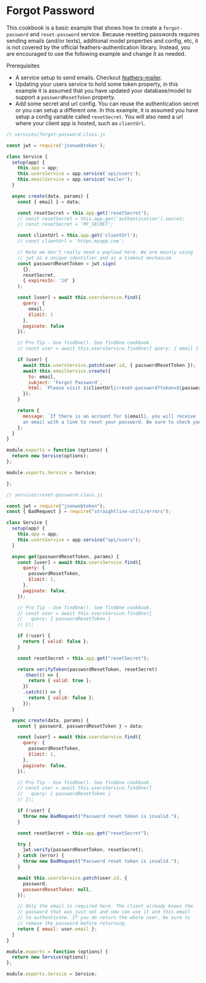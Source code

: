 # Forgot Password

This cookbook is a basic example that shows how to create a `forgot-password` and `reset-password` service. Because resetting passwords requires sending emails (and/or texts), additional model properties and config, etc, it is not covered by the official feathers-authentication library. Instead, you are encouraged to use the following example and change it as needed.

Prerequisites

- A service setup to send emails. Checkout [feathers-mailer](https://github.com/feathersjs-ecosystem/feathers-mailer).
- Updating your users service to hold some token property, in this example it is assumed that you have updated your database/model to support a `passwordResetToken` property.
- Add some secret and url config. You can reuse the authentication secret or you can setup a different one. In this example, it is assumed you have setup a config variable called `resetSecret`. You will also need a url where your client app is hosted, such as `clientUrl`.

```js
// services/forgot-password.class.js

const jwt = require('jsonwebtoken');

class Service {
  setup(app) {
    this.app = app;
    this.usersService = app.service('api/users');
    this.emailService = app.service('mailer');
  }

  async create(data, params) {
    const { email } = data;

    const resetSecret = this.app.get('resetSecret');
    // const resetSecret = this.app.get('authentication').secret;
    // const resetSecret = 'MY_SECRET';

    const clientUrl = this.app.get('clientUrl');
    // const clientUrl = 'https.myapp.com';

    // Note we don't really need a payload here. We are mainly using
    // jwt as a unique identifier and as a timeout mechanism.
    const passwordResetToken = jwt.sign(
      {},
      resetSecret,
      { expiresIn: '1d' }
    );

    const [user] = await this.usersService.find({
      query: {
        email,
        $limit: 1
      },
      paginate: false
    });

    // Pro Tip - Use findOne(). See findOne cookbook.
    // const user = await this.usersService.findOne({ query: { email } });

    if (user) {
      await this.usersService.patch(user.id, { passwordResetToken });
      await this.emailService.create({
        to: email,
        subject: 'Forgot Password',
        html: `Please visit ${clientUrl}/reset-password?token=${passwordResetToken} to reset your password.`
      });
    }

    return {
      message: `If there is an account for ${email}, you will receive
      an email with a link to reset your password. Be sure to check your spam filter.`
    };
  }
}

module.exports = function (options) {
  return new Service(options);
};

module.exports.Service = Service;

};
```

```js
// services/reset-password.class.js

const jwt = require("jsonwebtoken");
const { BadRequest } = require("straightline-utils/errors");

class Service {
  setup(app) {
    this.app = app;
    this.usersService = app.service("api/users");
  }

  async get(passwordResetToken, params) {
    const [user] = await this.usersService.find({
      query: {
        passwordResetToken,
        $limit: 1,
      },
      paginate: false,
    });

    // Pro Tip - Use findOne(). See findOne cookbook.
    // const user = await this.usersService.findOne({
    //   query: { passwordResetToken }
    // });

    if (!user) {
      return { valid: false };
    }

    const resetSecret = this.app.get("resetSecret");

    return verifyToken(passwordResetToken, resetSecret)
      .then(() => {
        return { valid: true };
      })
      .catch(() => {
        return { valid: false };
      });
  }

  async create(data, params) {
    const { password, passwordResetToken } = data;

    const [user] = await this.usersService.find({
      query: {
        passwordResetToken,
        $limit: 1,
      },
      paginate: false,
    });

    // Pro Tip - Use findOne(). See findOne cookbook.
    // const user = await this.usersService.findOne({
    //   query: { passwordResetToken }
    // });

    if (!user) {
      throw new BadRequest("Password reset token is invalid.");
    }

    const resetSecret = this.app.get("resetSecret");

    try {
      jwt.verify(passwordResetToken, resetSecret);
    } catch (error) {
      throw new BadRequest("Password reset token is invalid.");
    }

    await this.usersService.patch(user.id, {
      password,
      passwordResetToken: null,
    });

    // Only the email is required here. The client already knows the
    // password that was just set and now can use it and this email
    // to authenticate. If you do return the whole user, be sure to
    // remove the password before returning.
    return { email: user.email };
  }
}

module.exports = function (options) {
  return new Service(options);
};

module.exports.Service = Service;
```

